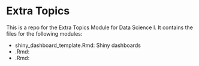 # Extra Topics

This is a repo for the Extra Topics Module for Data Science I. It contains the files for the following modules:

* shiny_dashboard_template.Rmd: Shiny dashboards
* .Rmd: 
* .Rmd: 